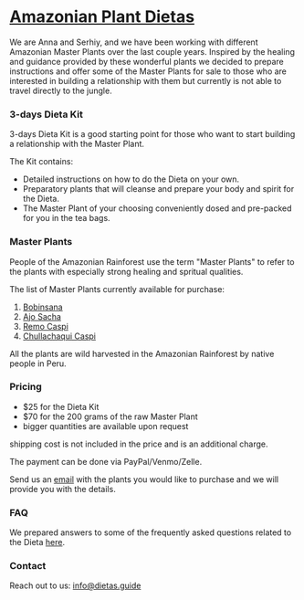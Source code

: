# [Amazonian Plant Dietas](./)

We are Anna and Serhiy, and we have been working with different Amazonian Master Plants over the last couple years. 
Inspired by the healing and guidance provided by these wonderful plants we decided to prepare instructions and offer some of the Master Plants for sale to those who are interested in building a relationship with them but currently is not able to travel directly to the jungle.

### 3-days Dieta Kit

3-days Dieta Kit is a good starting point for those who want to start building a relationship with the Master Plant. 

The Kit contains:
- Detailed instructions on how to do the Dieta on your own.
- Preparatory plants that will cleanse and prepare your body and spirit for the Dieta.
- The Master Plant of your choosing conveniently dosed and pre-packed for you in the tea bags.

### Master Plants
People of the Amazonian Rainforest use the term "Master Plants" to refer to the plants with especially strong healing and spritual qualities.  

The list of Master Plants currently available for purchase:
1. [Bobinsana](./bobinsana)
2. [Ajo Sacha](./ajosacha)
3. [Remo Caspi](./remo)
4. [Chullachaqui Caspi](./chullachaqui)

All the plants are wild harvested in the Amazonian Rainforest by native people in Peru.

### Pricing

- $25 for the Dieta Kit
- $70 for the 200 grams of the raw Master Plant
- bigger quantities are available upon request

shipping cost is not included in the price and is an additional charge. 

The payment can be done via PayPal/Venmo/Zelle.

Send us an [email](mailto:info@dietas.guide) with the plants you would like to purchase and we will provide you with the details.

### FAQ
We prepared answers to some of the frequently asked questions related to the Dieta [here](./faq).

### Contact

Reach out to us: [info@dietas.guide](mailto:info@dietas.guide)

